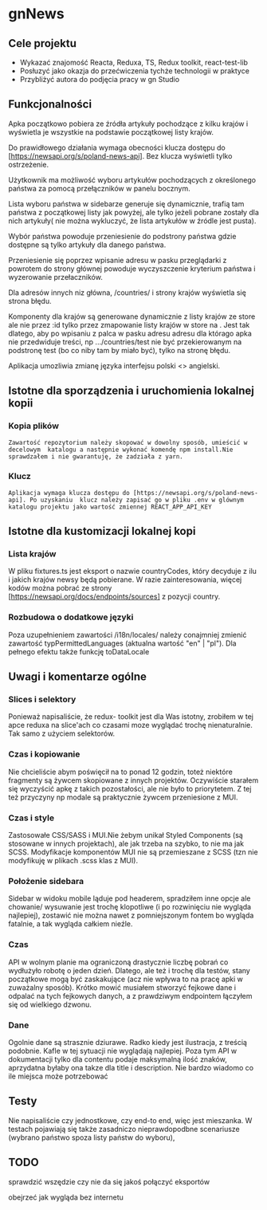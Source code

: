 # gnNews

## Cele projektu

-   Wykazać znajomość Reacta, Reduxa, TS, Redux toolkit, react-test-lib
-   Posłuzyć jako okazja do przećwiczenia tychże technologii w praktyce
-   Przybliżyć autora do podjęcia pracy w gn Studio

## Funkcjonalności

Apka początkowo pobiera ze źródła artykuły pochodzące z kilku krajów i wyświetla je wszystkie na podstawie początkowej listy krajów.

Do prawidłowego działania wymaga obecności klucza dostępu do [https://newsapi.org/s/poland-news-api]. Bez klucza wyświetli tylko ostrzeżenie.

Użytkownik ma możliwość wyboru artykułów pochodzących z określonego państwa za pomocą przełączników w panelu bocznym.

Lista wyboru państwa w sidebarze generuje się dynamicznie, trafią tam państwa z początkowej listy jak powyżej, ale tylko jeżeli pobrane zostały dla nich artykuły( nie można wykluczyć, że lista artykułów w źródle jest pusta).

Wybór państwa powoduje przeniesienie do podstrony państwa gdzie dostępne są tylko artykuły dla danego państwa.

Przeniesienie się poprzez wpisanie adresu w pasku przeglądarki z powrotem do strony głównej powoduje wyczyszczenie kryterium państwa i wyzerowanie przełaczników.

Dla adresów innych niz główna, /countries/ i strony krajów wyświetla się strona błędu.

Komponenty <Route> dla krajów są generowane dynamicznie z listy krajów ze store ale nie przez :id tylko przez zmapowanie listy krajów w store na <Route>. Jest tak dlatego, aby po wpisaniu z palca w pasku adresu adresu dla którago apka nie przedwiduje treści, np .../countries/test nie być przekierowanym na podstronę test (bo co niby tam by miało być), tylko na stronę błędu.

Aplikacja umozliwia zmianę języka interfejsu polski <> angielski.

## Istotne dla sporządzenia i uruchomienia lokalnej kopii

### Kopia plików

    Zawartość repozytorium należy skopować w dowolny sposób, umieścić w decelowym  katalogu a następnie wykonać komendę npm install.Nie sprawdzałem i nie gwarantuję, że zadziała z yarn.

### Klucz

    Aplikacja wymaga klucza dostępu do [https://newsapi.org/s/poland-news-api]. Po uzyskaniu  klucz należy zapisać go w pliku .env w glównym katalogu projektu jako wartość zmiennej REACT_APP_API_KEY

## Istotne dla kustomizacji lokalnej kopi

### Lista krajów

W pliku fixtures.ts jest eksport o nazwie countryCodes, który decyduje z ilu i jakich krajów newsy będą pobierane. W razie zainteresowania, więcej kodów można pobrać ze strony
[https://newsapi.org/docs/endpoints/sources]
z pozycji country.

### Rozbudowa o dodatkowe języki

Poza uzupełnieniem zawartości /i18n/locales/ należy conajmniej zmienić zawartość typPermittedLanguages (aktualna wartość "en" | "pl").
Dla pełnego efektu także funkcję toDataLocale

## Uwagi i komentarze ogólne

### Slices i selektory

Ponieważ napisaliście, że redux- toolkit jest dla Was istotny, zrobiłem w tej apce reduxa na slice'ach co czasami moze wyglądać trochę nienaturalnie. Tak samo z użyciem selektorów.

### Czas i kopiowanie

Nie chcieliście abym poświęcił na to ponad 12 godzin, toteż niektóre fragmenty są żywcem skopiowane z innych projektów. Oczywiście starałem się wyczyścić apkę z takich pozostałości, ale nie było to priorytetem. Z tej też przyczyny np modale są praktycznie żywcem przeniesione z MUI.

### Czas i style

Zastosowałe CSS/SASS i MUI.Nie żebym unikał Styled Components (są stosowane w innych projektach), ale jak trzeba na szybko, to nie ma jak SCSS. Modyfikacje komponentów MUI nie są przemieszane z SCSS (tzn nie modyfikuję w plikach .scss klas z MUI).

### Położenie sidebara

Sidebar w widoku mobile ląduje pod headerem, spradziłem inne opcje ale chowanie/ wysuwanie jest trochę klopotliwe (i po rozwinięciu nie wygląda najlepiej), zostawić nie można nawet z pomniejszonym fontem bo wygląda fatalnie, a tak wygląda całkiem nieźle.

### Czas

API w wolnym planie ma ograniczoną drastycznie liczbę pobrań co wydłużyło robotę o jeden dzień. Dlatego, ale też i trochę dla testów, stany początkowe mogą być zaskakujące (acz nie wpływa to na pracę apki w zuważalny sposób). Krótko mowić musiałem stworzyć fejkowe dane i odpalać na tych fejkowych danych, a z prawdziwym endpointem łączyłem się od wielkiego dzwonu.

### Dane

Ogolnie dane są strasznie dziurawe. Radko kiedy jest ilustracja, z treścią podobnie. Kafle w tej sytuacji nie wyglądają najlepiej. Poza tym API w dokumentacji tylko dla contentu podaje maksymalną ilość znaków, aprzydatna byłaby ona takze dla title i description. Nie bardzo wiadomo co ile miejsca może potrzebować

## Testy

Nie napisaliście czy jednostkowe, czy end-to end, więc jest mieszanka. W testach pojawiają się także zasadniczo nieprawdopodbne scenariusze (wybrano państwo spoza listy państw do wyboru),

## TODO

sprawdzić wszędzie czy nie da się jakoś połączyć eksportów

obejrzeć jak wygląda bez internetu
